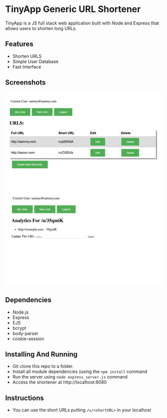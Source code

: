 # TinyApp Generic URL Shortener

TinyApp is a JS full stack web application built with Node and Express that allows users to shorten long URLs.
## Features
- Shorten URLS
- Simple User Database
- Fast Interface


## Screenshots

![DASHBOARD](https://raw.githubusercontent.com/SammyLiretteCowen/tinyapp/master/docs/screenshot-1.png)
![ANALYTICS](https://raw.githubusercontent.com/SammyLiretteCowen/tinyapp/master/docs/screenshot-2.png)


## Dependencies

- Node.js
- Express
- EJS
- bcrypt
- body-parser
- cookie-session

## Installing And Running

- Git clone this repo to a folder.
- Install all module dependencies (using the `npm install` command
- Run the server using `node express_server.js` command
- Access the shortener at http://localhost:8080

## Instructions

- You can use the short URLs putting `/u/<shortURL>` in your localhost
